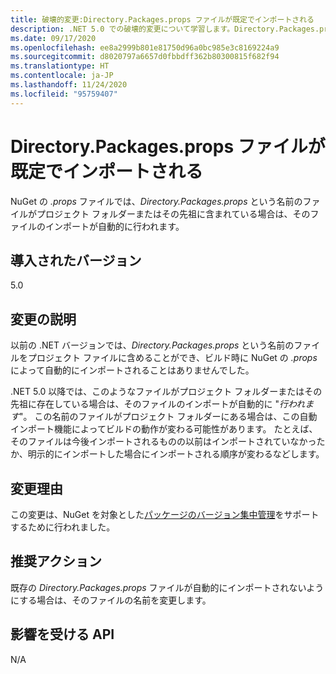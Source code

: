 ```yaml
---
title: 破壊的変更:Directory.Packages.props ファイルが既定でインポートされる
description: .NET 5.0 での破壊的変更について学習します。Directory.Packages.props という名前のファイルがプロジェクト フォルダーに含まれている場合、NuGet の .props ファイルによってそのファイルのインポートが自動的に行われます。
ms.date: 09/17/2020
ms.openlocfilehash: ee8a2999b801e81750d96a0bc985e3c8169224a9
ms.sourcegitcommit: d8020797a6657d0fbbdff362b80300815f682f94
ms.translationtype: HT
ms.contentlocale: ja-JP
ms.lasthandoff: 11/24/2020
ms.locfileid: "95759407"
---
```

# <a name="directorypackagesprops-files-is-imported-by-default"></a>Directory.Packages.props ファイルが既定でインポートされる

NuGet の *.props* ファイルでは、*Directory.Packages.props* という名前のファイルがプロジェクト フォルダーまたはその先祖に含まれている場合は、そのファイルのインポートが自動的に行われます。

## <a name="version-introduced"></a>導入されたバージョン

5.0

## <a name="change-description"></a>変更の説明

以前の .NET バージョンでは、*Directory.Packages.props* という名前のファイルをプロジェクト ファイルに含めることができ、ビルド時に NuGet の *.props* によって自動的にインポートされることはありませんでした。

.NET 5.0 以降では、このようなファイルがプロジェクト フォルダーまたはその先祖に存在している場合は、そのファイルのインポートが自動的に "*行われます*"。 この名前のファイルがプロジェクト フォルダーにある場合は、この自動インポート機能によってビルドの動作が変わる可能性があります。 たとえば、そのファイルは今後インポートされるものの以前はインポートされていなかったか、明示的にインポートした場合にインポートされる順序が変わるなどします。

## <a name="reason-for-change"></a>変更理由

この変更は、NuGet を対象とした[パッケージのバージョン集中管理](https://github.com/NuGet/Home/wiki/Centrally-managing-NuGet-package-versions)をサポートするために行われました。

## <a name="recommended-action"></a>推奨アクション

既存の *Directory.Packages.props* ファイルが自動的にインポートされないようにする場合は、そのファイルの名前を変更します。

## <a name="affected-apis"></a>影響を受ける API

N/A

<!--

### Affected APIs

Not detectable via API analysis.

### Category

MSBuild

-->
